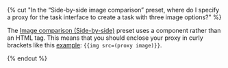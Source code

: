 {% cut "In the “Side-by-side image comparison” preset, where do I specify a proxy for the task interface to create a task with three image options?" %}

The [Image comparison (Side-by-side)](https://platform.toloka.ai/requester/templates?choosedCard=jYWa4jxeqqrhJn7BZpeb) preset uses a component rather than an HTML tag. This means that you should enclose your proxy in curly brackets like this [example](../../../../guide/concepts/t-components/img.md): `{{img src=(proxy image)}}`.

{% endcut %}